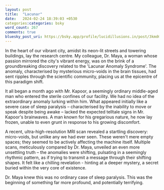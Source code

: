 ```yaml
---
layout: post
title:  "Lacunar"
date:   2024-02-24 18:39:03 +0530
categories:categories: bsky
word_count: 267
comments: true
bluesky_post_uri: https://bsky.app/profile/lucidillusions.in/post/3kmd6dzxg7y2a
---
```



In the heart of our vibrant city, amidst its neon-lit streets and towering buildings, lay the research centre. My colleague, Dr. Maya, a woman whose passion mirrored the city's vibrant energy, was on the brink of a groundbreaking discovery related to the 'Lacunar Anomaly Syndrome'. The anomaly, characterised by mysterious micro-voids in the brain tissues, had sent ripples through the scientific community, placing us at the epicentre of this paradigm shift.

It all began a month ago with Mr. Kapoor, a seemingly ordinary middle-aged man who entered the sterile confines of our facility. We had no idea of the extraordinary anomaly lurking within him. What appeared initially like a severe case of sleep paralysis – characterised by the inability to move or speak despite being awake – lacked the expected telltale signs in Mr. Kapoor's brainwaves. A man known for his gregarious nature, he now lay frozen, unable to even grunt in response to his growing discomfort.

A recent, ultra-high-resolution MRI scan revealed a startling discovery: micro-voids, but unlike any we had ever seen. These weren't mere empty spaces; they seemed to be actively affecting the machine itself. Multiple scans, meticulously compared by Dr. Maya, unveiled an even more unsettling truth – the anomalies were shifting, pulsating in a seemingly rhythmic pattern, as if trying to transmit a message through their shifting shapes. It felt like a chilling revelation - hinting at a deeper mystery, a secret buried within the very core of existence.

Dr. Maya knew this was no ordinary case of sleep paralysis. This was the beginning of something far more profound, and potentially terrifying.
